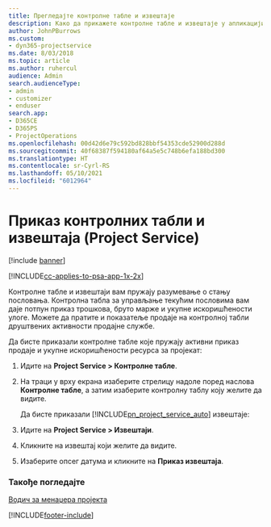 ```yaml
---
title: Прегледајте контролне табле и извештаје
description: Како да прикажете контролне табле и извештаје у апликацији Project Service
author: JohnPBurrows
ms.custom:
- dyn365-projectservice
ms.date: 8/03/2018
ms.topic: article
ms.author: ruhercul
audience: Admin
search.audienceType:
- admin
- customizer
- enduser
search.app:
- D365CE
- D365PS
- ProjectOperations
ms.openlocfilehash: 00d42d6e79c592bd828bbf54353cde52900d288d
ms.sourcegitcommit: 40f68387f594180af64a5e5c748b6efa188bd300
ms.translationtype: HT
ms.contentlocale: sr-Cyrl-RS
ms.lasthandoff: 05/10/2021
ms.locfileid: "6012964"
---
```

# <a name="view-dashboards-and-reports-project-service"></a>Приказ контролних табли и извештаја (Project Service)

[!include [banner](../includes/psa-now-project-operations.md)]

[!INCLUDE[cc-applies-to-psa-app-1x-2x](../includes/cc-applies-to-psa-app-1x-2x.md)]

Контролне табле и извештаји вам пружају разумевање о стању пословања. Контролна табла за управљање текућим пословима вам даје потпун приказ трошкова, бруто марже и укупне искоришћености улоге. Можете да пратите и показатеље продаје на контролној табли друштвених активности продајне службе.  
  
 Да бисте приказали контролне табле које пружају активни приказ продаје и укупне искоришћености ресурса за пројекат:  
  
1. Идите на **Project Service > Контролне табле**.  
  
2. На траци у врху екрана изаберите стрелицу надоле поред наслова **Контролне табле**, а затим изаберите контролну таблу коју желите да видите.  
  
   Да бисте приказали [!INCLUDE[pn_project_service_auto](../includes/pn-project-service-auto.md)] извештаје:  
  
3. Идите на **Project Service > Извештаји**.  
  
4. Кликните на извештај који желите да видите.  
  
5. Изаберите опсег датума и кликните на **Приказ извештаја**.  
  
### <a name="see-also"></a>Такође погледајте  
 [Водич за менаџера пројекта](../psa/project-manager-guide.md)


[!INCLUDE[footer-include](../includes/footer-banner.md)]